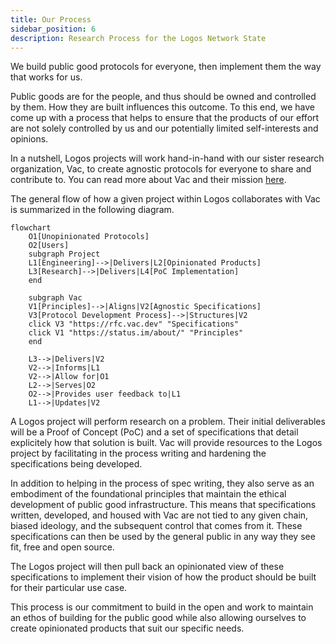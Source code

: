 ```yaml
---
title: Our Process
sidebar_position: 6
description: Research Process for the Logos Network State
---
```


We build public good protocols for everyone, then implement them the way that works for us.

Public goods are for the people, and thus should be owned and controlled by them. How they are built influences this outcome. To this end, we have come up with a process that helps to ensure that the products of our effort are not solely controlled by us and our potentially limited self-interests and opinions. 

In a nutshell, Logos projects will work hand-in-hand with our sister research organization, Vac, to create agnostic protocols for everyone to share and contribute to. You can read more about Vac and their mission [here](https://vac.dev). 

The general flow of how a given project within Logos collaborates with Vac is summarized in the following diagram. 

```mermaid
flowchart
    O1[Unopinionated Protocols]
    O2[Users]
    subgraph Project
    L1[Engineering]-->|Delivers|L2[Opinionated Products]
    L3[Research]-->|Delivers|L4[PoC Implementation]
    end

    subgraph Vac 
    V1[Principles]-->|Aligns|V2[Agnostic Specifications]
    V3[Protocol Development Process]-->|Structures|V2
    click V3 "https://rfc.vac.dev" "Specifications"
    click V1 "https://status.im/about/" "Principles"
    end
    
    L3-->|Delivers|V2
    V2-->|Informs|L1
    V2-->|Allow for|O1
    L2-->|Serves|O2
    O2-->|Provides user feedback to|L1
    L1-->|Updates|V2
```

A Logos project will perform research on a problem. Their initial deliverables will be a Proof of Concept (PoC) and a set of specifications that detail explicitely how that solution is built. Vac will provide resources to the Logos project by facilitating in the process writing and hardening the specifications being developed. 

In addition to helping in the process of spec writing, they also serve as an embodiment of the foundational principles that maintain the ethical development of public good infrastructure. This means that specifications written, developed, and housed with Vac are not tied to any given chain, biased ideology, and the subsequent control that comes from it. These specifications can then be used by the general public in any way they see fit, free and open source. 

The Logos project will then pull back an opinionated view of these specifications to implement their vision of how the product should be built for their particular use case. 

This process is our commitment to build in the open and work to maintain an ethos of building for the public good while also allowing ourselves to create opinionated products that suit our specific needs.